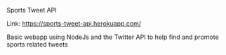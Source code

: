 Sports Tweet API

Link: https://sports-tweet-api.herokuapp.com/

Basic webapp using NodeJs and the Twitter API to help find and promote sports related tweets
